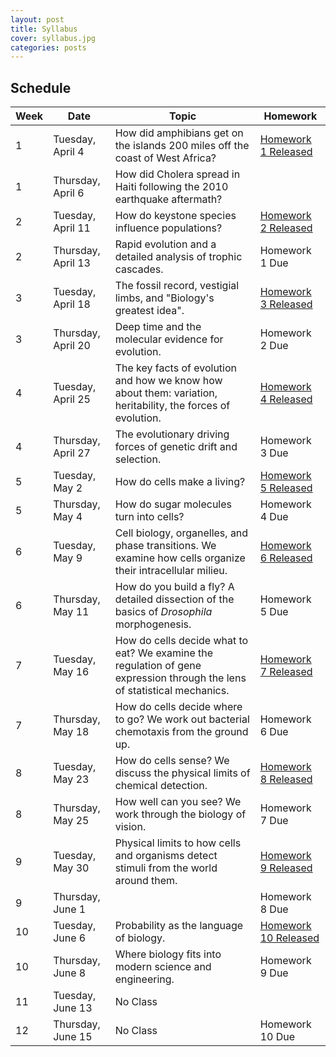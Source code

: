 ```yaml
---
layout: post
title: Syllabus
cover: syllabus.jpg
categories: posts
---
```



## Schedule


| Week | Date | Topic | Homework |
| -- | -- | -- | -- |
| 1 | Tuesday, April 4 | How did amphibians get on the islands 200 miles off the coast of West Africa?| [Homework 1 Released]()|
| 1 | Thursday, April 6 | How did Cholera spread in Haiti following the 2010 earthquake aftermath? | |
| 2 | Tuesday, April 11 | How do keystone species influence populations?| [Homework 2 Released]() |
| 2 | Thursday, April 13 | Rapid evolution and a detailed analysis of trophic cascades. | Homework 1 Due |
| 3 | Tuesday, April 18 | The fossil record, vestigial limbs, and "Biology's greatest idea". | [Homework 3 Released]() |
| 3 | Thursday, April 20 | Deep time and the molecular evidence for evolution. | Homework 2 Due |
| 4 | Tuesday, April 25 | The key facts of evolution and how we know how about them: variation, heritability, the forces of evolution. | [Homework 4 Released]() |
| 4 | Thursday, April 27 | The evolutionary driving forces of genetic drift and selection. | Homework 3 Due |
| 5 | Tuesday, May 2 | How do cells make a living? | [Homework 5 Released]() |
| 5 | Thursday, May 4 | How do sugar molecules turn into cells?  | Homework 4 Due |
| 6 | Tuesday, May 9 | Cell biology, organelles, and phase transitions. We examine how cells organize their intracellular milieu.| [Homework 6 Released]() |
| 6 | Thursday, May 11 | How do you build a fly? A detailed dissection of the basics of *Drosophila* morphogenesis. | Homework 5 Due |
| 7 | Tuesday, May 16 | How do cells decide what to eat? We examine the regulation of gene expression through the lens of statistical mechanics. | [Homework 7 Released]() |
| 7 | Thursday, May 18 | How do cells decide where to go? We work out bacterial chemotaxis from the ground up. | Homework 6 Due |
| 8 | Tuesday, May 23 | How do cells sense? We discuss the physical limits of chemical detection. | [Homework 8 Released]() |
| 8 | Thursday, May 25 | How well can you see? We work through the biology of vision. | Homework 7 Due |
| 9 | Tuesday, May 30 |  Physical limits to how cells and organisms detect stimuli from the world around them. | [Homework 9 Released]() |
| 9 | Thursday, June 1 | | Homework 8 Due |
| 10 | Tuesday, June 6 | Probability as the language of biology. | [Homework 10 Released]() |
| 10 | Thursday, June 8| Where biology fits into modern science and engineering. | Homework 9 Due |
| 11 | Tuesday, June 13 | No Class | |
| 12 | Thursday, June 15 | No Class | Homework 10 Due |
